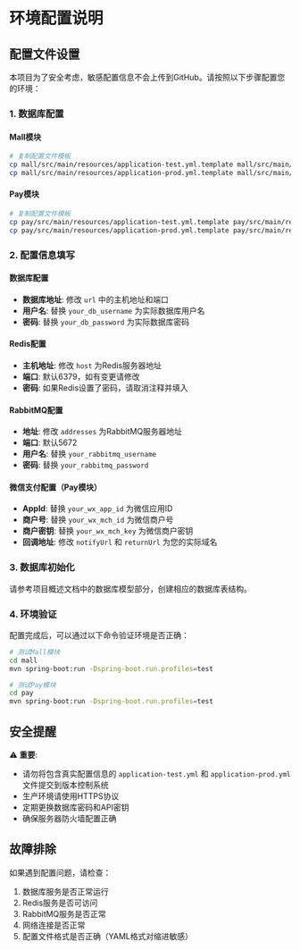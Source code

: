 # 环境配置说明

## 配置文件设置

本项目为了安全考虑，敏感配置信息不会上传到GitHub。请按照以下步骤配置您的环境：

### 1. 数据库配置

#### Mall模块
```bash
# 复制配置文件模板
cp mall/src/main/resources/application-test.yml.template mall/src/main/resources/application-test.yml
cp mall/src/main/resources/application-prod.yml.template mall/src/main/resources/application-prod.yml
```

#### Pay模块
```bash
# 复制配置文件模板
cp pay/src/main/resources/application-test.yml.template pay/src/main/resources/application-test.yml
cp pay/src/main/resources/application-prod.yml.template pay/src/main/resources/application-prod.yml
```

### 2. 配置信息填写

#### 数据库配置
- **数据库地址**: 修改 `url` 中的主机地址和端口
- **用户名**: 替换 `your_db_username` 为实际数据库用户名
- **密码**: 替换 `your_db_password` 为实际数据库密码

#### Redis配置
- **主机地址**: 修改 `host` 为Redis服务器地址
- **端口**: 默认6379，如有变更请修改
- **密码**: 如果Redis设置了密码，请取消注释并填入

#### RabbitMQ配置
- **地址**: 修改 `addresses` 为RabbitMQ服务器地址
- **端口**: 默认5672
- **用户名**: 替换 `your_rabbitmq_username`
- **密码**: 替换 `your_rabbitmq_password`

#### 微信支付配置（Pay模块）
- **AppId**: 替换 `your_wx_app_id` 为微信应用ID
- **商户号**: 替换 `your_wx_mch_id` 为微信商户号
- **商户密钥**: 替换 `your_wx_mch_key` 为微信商户密钥
- **回调地址**: 修改 `notifyUrl` 和 `returnUrl` 为您的实际域名

### 3. 数据库初始化

请参考项目概述文档中的数据库模型部分，创建相应的数据库表结构。

### 4. 环境验证

配置完成后，可以通过以下命令验证环境是否正确：

```bash
# 测试Mall模块
cd mall
mvn spring-boot:run -Dspring-boot.run.profiles=test

# 测试Pay模块
cd pay
mvn spring-boot:run -Dspring-boot.run.profiles=test
```

## 安全提醒

⚠️ **重要**: 
- 请勿将包含真实配置信息的 `application-test.yml` 和 `application-prod.yml` 文件提交到版本控制系统
- 生产环境请使用HTTPS协议
- 定期更换数据库密码和API密钥
- 确保服务器防火墙配置正确

## 故障排除

如果遇到配置问题，请检查：
1. 数据库服务是否正常运行
2. Redis服务是否可访问
3. RabbitMQ服务是否正常
4. 网络连接是否正常
5. 配置文件格式是否正确（YAML格式对缩进敏感）